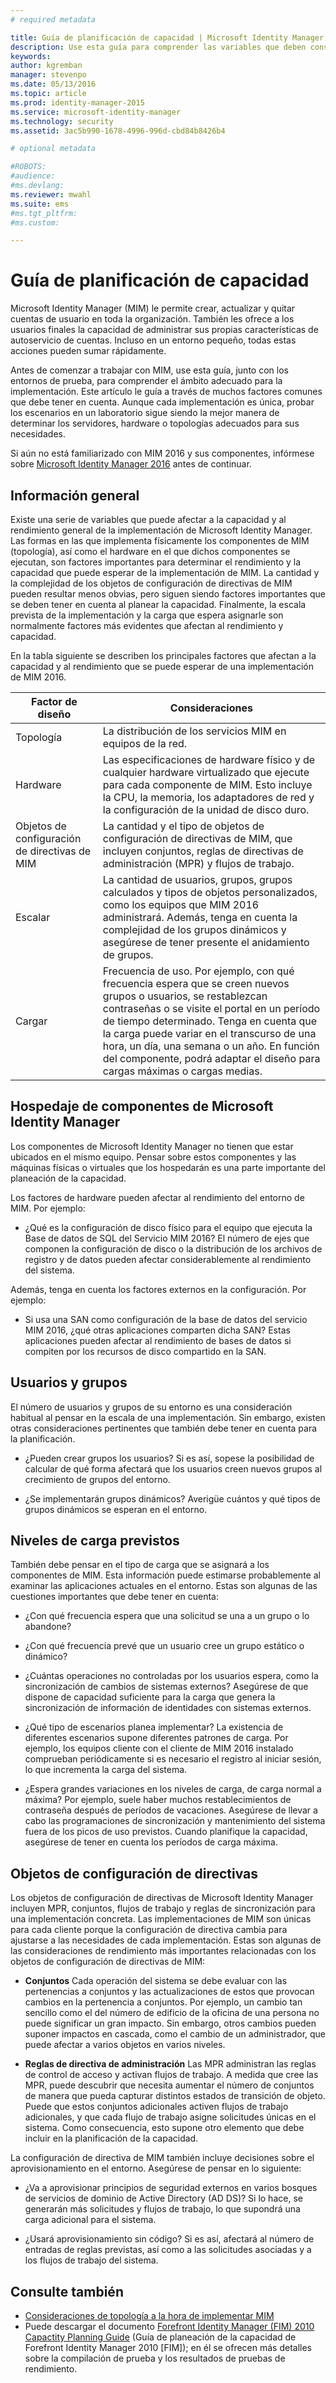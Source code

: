 ```yaml
---
# required metadata

title: Guía de planificación de capacidad | Microsoft Identity Manager
description: Use esta guía para comprender las variables que deben considerarse antes de implementar MIM 2016, incluidos los niveles de carga y las decisiones de directivas.
keywords:
author: kgremban
manager: stevenpo
ms.date: 05/13/2016
ms.topic: article
ms.prod: identity-manager-2015
ms.service: microsoft-identity-manager
ms.technology: security
ms.assetid: 3ac5b990-1678-4996-996d-cbd84b8426b4

# optional metadata

#ROBOTS:
#audience:
#ms.devlang:
ms.reviewer: mwahl
ms.suite: ems
#ms.tgt_pltfrm:
#ms.custom:

---
```


# Guía de planificación de capacidad

Microsoft Identity Manager (MIM) le permite crear, actualizar y quitar cuentas de usuario en toda la organización. También les ofrece a los usuarios finales la capacidad de administrar sus propias características de autoservicio de cuentas. Incluso en un entorno pequeño, todas estas acciones pueden sumar rápidamente.

Antes de comenzar a trabajar con MIM, use esta guía, junto con los entornos de prueba, para comprender el ámbito adecuado para la implementación. Este artículo le guía a través de muchos factores comunes que debe tener en cuenta. Aunque cada implementación es única, probar los escenarios en un laboratorio sigue siendo la mejor manera de determinar los servidores, hardware o topologías adecuados para sus necesidades.

Si aún no está familiarizado con MIM 2016 y sus componentes, infórmese sobre [Microsoft Identity Manager 2016](/microsoft-identity-manager/understand-explore/microsoft-identity-manager-2016) antes de continuar.

## Información general
Existe una serie de variables que puede afectar a la capacidad y al rendimiento general de la implementación de Microsoft Identity Manager. Las formas en las que implementa físicamente los componentes de MIM (topología), así como el hardware en el que dichos componentes se ejecutan, son factores importantes para determinar el rendimiento y la capacidad que puede esperar de la implementación de MIM. La cantidad y la complejidad de los objetos de configuración de directivas de MIM pueden resultar menos obvias, pero siguen siendo factores importantes que se deben tener en cuenta al planear la capacidad. Finalmente, la escala prevista de la implementación y la carga que espera asignarle son normalmente factores más evidentes que afectan al rendimiento y capacidad.

En la tabla siguiente se describen los principales factores que afectan a la capacidad y al rendimiento que se puede esperar de una implementación de MIM 2016.

| Factor de diseño | Consideraciones |
| ------------- | -------------- |
| Topología | La distribución de los servicios MIM en equipos de la red. |
| Hardware | Las especificaciones de hardware físico y de cualquier hardware virtualizado que ejecute para cada componente de MIM. Esto incluye la CPU, la memoria, los adaptadores de red y la configuración de la unidad de disco duro. |
| Objetos de configuración de directivas de MIM | La cantidad y el tipo de objetos de configuración de directivas de MIM, que incluyen conjuntos, reglas de directivas de administración (MPR) y flujos de trabajo. |
| Escalar | La cantidad de usuarios, grupos, grupos calculados y tipos de objetos personalizados, como los equipos que MIM 2016 administrará. Además, tenga en cuenta la complejidad de los grupos dinámicos y asegúrese de tener presente el anidamiento de grupos. |
| Cargar | Frecuencia de uso. Por ejemplo, con qué frecuencia espera que se creen nuevos grupos o usuarios, se restablezcan contraseñas o se visite el portal en un período de tiempo determinado. Tenga en cuenta que la carga puede variar en el transcurso de una hora, un día, una semana o un año. En función del componente, podrá adaptar el diseño para cargas máximas o cargas medias. |


## Hospedaje de componentes de Microsoft Identity Manager

Los componentes de Microsoft Identity Manager no tienen que estar ubicados en el mismo equipo. Pensar sobre estos componentes y las máquinas físicas o virtuales que los hospedarán es una parte importante del planeación de la capacidad.

Los factores de hardware pueden afectar al rendimiento del entorno de MIM. Por ejemplo:
- ¿Qué es la configuración de disco físico para el equipo que ejecuta la Base de datos de SQL del Servicio MIM 2016? El número de ejes que componen la configuración de disco o la distribución de los archivos de registro y de datos pueden afectar considerablemente al rendimiento del sistema.

Además, tenga en cuenta los factores externos en la configuración. Por ejemplo:
- Si usa una SAN como configuración de la base de datos del servicio MIM 2016, ¿qué otras aplicaciones comparten dicha SAN? Estas aplicaciones pueden afectar al rendimiento de bases de datos si compiten por los recursos de disco compartido en la SAN.


## Usuarios y grupos
El número de usuarios y grupos de su entorno es una consideración habitual al pensar en la escala de una implementación. Sin embargo, existen otras consideraciones pertinentes que también debe tener en cuenta para la planificación.

- ¿Pueden crear grupos los usuarios? Si es así, sopese la posibilidad de calcular de qué forma afectará que los usuarios creen nuevos grupos al crecimiento de grupos del entorno.

- ¿Se implementarán grupos dinámicos? Averigüe cuántos y qué tipos de grupos dinámicos se esperan en el entorno.


## Niveles de carga previstos
También debe pensar en el tipo de carga que se asignará a los componentes de MIM. Esta información puede estimarse probablemente al examinar las aplicaciones actuales en el entorno. Estas son algunas de las cuestiones importantes que debe tener en cuenta:

- ¿Con qué frecuencia espera que una solicitud se una a un grupo o lo abandone?

- ¿Con qué frecuencia prevé que un usuario cree un grupo estático o dinámico?

- ¿Cuántas operaciones no controladas por los usuarios espera, como la sincronización de cambios de sistemas externos? Asegúrese de que dispone de capacidad suficiente para la carga que genera la sincronización de información de identidades con sistemas externos.

- ¿Qué tipo de escenarios planea implementar? La existencia de diferentes escenarios supone diferentes patrones de carga. Por ejemplo, los equipos cliente con el cliente de MIM 2016 instalado comprueban periódicamente si es necesario el registro al iniciar sesión, lo que incrementa la carga del sistema.

- ¿Espera grandes variaciones en los niveles de carga, de carga normal a máxima? Por ejemplo, suele haber muchos restablecimientos de contraseña después de períodos de vacaciones. Asegúrese de llevar a cabo las programaciones de sincronización y mantenimiento del sistema fuera de los picos de uso previstos. Cuando planifique la capacidad, asegúrese de tener en cuenta los períodos de carga máxima.


## Objetos de configuración de directivas

Los objetos de configuración de directivas de Microsoft Identity Manager incluyen MPR, conjuntos, flujos de trabajo y reglas de sincronización para una implementación concreta. Las implementaciones de MIM son únicas para cada cliente porque la configuración de directiva cambia para ajustarse a las necesidades de cada implementación. Estas son algunas de las consideraciones de rendimiento más importantes relacionadas con los objetos de configuración de directivas de MIM:

- **Conjuntos** Cada operación del sistema se debe evaluar con las pertenencias a conjuntos y las actualizaciones de estos que provocan cambios en la pertenencia a conjuntos. Por ejemplo, un cambio tan sencillo como el del número de edificio de la oficina de una persona no puede significar un gran impacto. Sin embargo, otros cambios pueden suponer impactos en cascada, como el cambio de un administrador, que puede afectar a varios objetos en varios niveles.

- **Reglas de directiva de administración** Las MPR administran las reglas de control de acceso y activan flujos de trabajo. A medida que cree las MPR, puede descubrir que necesita aumentar el número de conjuntos de manera que pueda capturar distintos estados de transición de objeto. Puede que estos conjuntos adicionales activen flujos de trabajo adicionales, y que cada flujo de trabajo asigne solicitudes únicas en el sistema. Como consecuencia, esto supone otro elemento que debe incluir en la planificación de la capacidad.

La configuración de directiva de MIM también incluye decisiones sobre el aprovisionamiento en el entorno. Asegúrese de pensar en lo siguiente:

- ¿Va a aprovisionar principios de seguridad externos en varios bosques de servicios de dominio de Active Directory (AD DS)? Si lo hace, se generarán más solicitudes y flujos de trabajo, lo que supondrá una carga adicional para el sistema.

- ¿Usará aprovisionamiento sin código? Si es así, afectará al número de entradas de reglas previstas, así como a las solicitudes asociadas y a los flujos de trabajo del sistema.


## Consulte también
- [Consideraciones de topología a la hora de implementar MIM](topology-considerations.md)
- Puede descargar el documento [Forefront Identity Manager (FIM) 2010 Capactity Planning Guide](http://go.microsoft.com/fwlink/?LinkId=200180) (Guía de planeación de la capacidad de Forefront Identity Manager 2010 [FIM]); en él se ofrecen más detalles sobre la compilación de prueba y los resultados de pruebas de rendimiento.


<!--HONumber=May16_HO3-->


